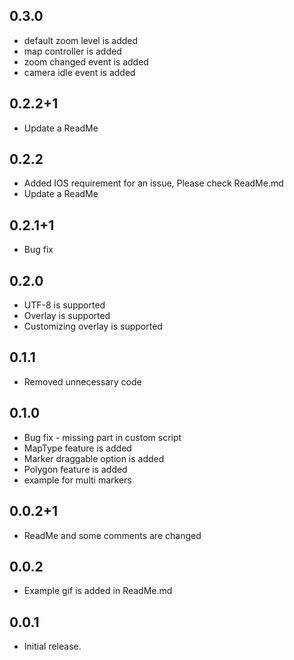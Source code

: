 ## 0.3.0
* default zoom level is added
* map controller is added
* zoom changed event is added
* camera idle event is added

## 0.2.2+1
* Update a ReadMe

## 0.2.2
* Added IOS requirement for an issue, Please check ReadMe.md
* Update a ReadMe

## 0.2.1+1
* Bug fix

## 0.2.0
* UTF-8 is supported
* Overlay is supported
* Customizing overlay is supported

## 0.1.1
* Removed unnecessary code

## 0.1.0
* Bug fix - missing part in custom script
* MapType feature is added
* Marker draggable option is added
* Polygon feature is added
* example for multi markers

## 0.0.2+1
* ReadMe and some comments are changed

## 0.0.2
* Example gif is added in ReadMe.md

## 0.0.1
* Initial release.
